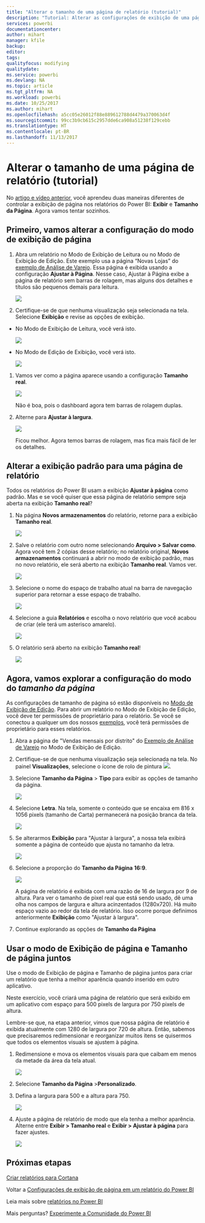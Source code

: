 ```yaml
---
title: "Alterar o tamanho de uma página de relatório (tutorial)"
description: "Tutorial: Alterar as configurações de exibição de uma página em um relatório do Power BI"
services: powerbi
documentationcenter: 
author: mihart
manager: kfile
backup: 
editor: 
tags: 
qualityfocus: modifying
qualitydate: 
ms.service: powerbi
ms.devlang: NA
ms.topic: article
ms.tgt_pltfrm: NA
ms.workload: powerbi
ms.date: 10/25/2017
ms.author: mihart
ms.openlocfilehash: a5cc05e26012f88e889612788d4479a370063d4f
ms.sourcegitcommit: 99cc3b9cb615c2957dde6ca908a51238f129cebb
ms.translationtype: HT
ms.contentlocale: pt-BR
ms.lasthandoff: 11/13/2017
---
```

# <a name="change-the-size-of-a-report-page-tutorial"></a>Alterar o tamanho de uma página de relatório (tutorial)
No [artigo e vídeo anterior](power-bi-report-display-settings.md), você aprendeu duas maneiras diferentes de controlar a exibição de página nos relatórios do Power BI: **Exibir** e **Tamanho da Página**. Agora vamos tentar sozinhos.

## <a name="first-lets-change-the-page-view-setting"></a>Primeiro, vamos alterar a configuração do modo de exibição de página
1. Abra um relatório no Modo de Exibição de Leitura ou no Modo de Exibição de Edição. Este exemplo usa a página “Novas Lojas” do [exemplo de Análise de Varejo](sample-retail-analysis.md).  Essa página é exibida usando a configuração **Ajustar à Página**.  Nesse caso, Ajustar à Página exibe a página de relatório sem barras de rolagem, mas alguns dos detalhes e títulos são pequenos demais para leitura.
   
   ![](media/power-bi-change-report-display-settings/pbi_fit_to_page.png)
2. Certifique-se de que nenhuma visualização seja selecionada na tela. Selecione **Exibição** e revise as opções de exibição.

* No Modo de Exibição de Leitura, você verá isto.
  
     ![](media/power-bi-change-report-display-settings/power-bi-page-view-menu-new.png)
* No Modo de Edição de Exibição, você verá isto.
  
    ![](media/power-bi-change-report-display-settings/power-bi-view-editing-view.png)

1. Vamos ver como a página aparece usando a configuração **Tamanho real**.
   
   ![](media/power-bi-change-report-display-settings/power-bi-actal-size2.png)
   
   Não é boa, pois o dashboard agora tem barras de rolagem duplas.
2. Alterne para **Ajustar à largura**.
   
   ![](media/power-bi-change-report-display-settings/pbi_fit_to_width.png)
   
   Ficou melhor. Agora temos barras de rolagem, mas fica mais fácil de ler os detalhes.

## <a name="change-the-default-view-for-a-report-page"></a>Alterar a exibição padrão para uma página de relatório
Todos os relatórios do Power BI usam a exibição **Ajustar à página** como padrão. Mas e se você quiser que essa página de relatório sempre seja aberta na exibição **Tamanho real**?

1. Na página **Novos armazenamentos** do relatório, retorne para a exibição **Tamanho real**.
   
   ![](media/power-bi-change-report-display-settings/power-bi-actual-size.png)
2. Salve o relatório com outro nome selecionando **Arquivo > Salvar como**. Agora você tem 2 cópias desse relatório; no relatório original, **Novos armazenamentos** continuará a abrir no modo de exibição padrão, mas no novo relatório, ele será aberto na exibição **Tamanho real**. Vamos ver.
   
   ![](media/power-bi-change-report-display-settings/power-bi-save-as.png)
3. Selecione o nome do espaço de trabalho atual na barra de navegação superior para retornar a esse espaço de trabalho.  
   
   ![](media/power-bi-change-report-display-settings/power-bi-my-workspace.png)
4. Selecione a guia **Relatórios** e escolha o novo relatório que você acabou de criar (ele terá um asterisco amarelo).
   
    ![](media/power-bi-change-report-display-settings/power-bi-new-report2.png)
5. O relatório será aberto na exibição **Tamanho real**!
   
   ![](media/power-bi-change-report-display-settings/power-bi-actal-size2.png)

## <a name="now-lets-explore-the-page-size-setting"></a>Agora, vamos explorar a configuração do modo do *tamanho da página*
As configurações de tamanho de página só estão disponíveis no [Modo de Exibição de Edição](service-interact-with-a-report-in-editing-view.md). Para abrir um relatório no Modo de Exibição de Edição, você deve ter permissões de proprietário para o relatório. Se você se conectou a qualquer um dos nossos [exemplos](sample-datasets.md), você terá permissões de proprietário para esses relatórios.

1. Abra a página de "Vendas mensais por distrito" do [Exemplo de Análise de Varejo](sample-retail-analysis.md) no Modo de Exibição de Edição.
2. Certifique-se de que nenhuma visualização seja selecionada na tela.  No painel **Visualizações**, selecione o ícone de rolo de pintura ![](media/power-bi-change-report-display-settings/power-bi-paintroller.png).
3. Selecione **Tamanho da Página** &gt; **Tipo** para exibir as opções de tamanho da página.
   
   ![](media/power-bi-change-report-display-settings/power-bi-page-size-menu-new.png)
4. Selecione **Letra**.  Na tela, somente o conteúdo que se encaixa em 816 x 1056 pixels (tamanho de Carta) permanecerá na posição branca da tela.
   
   ![](media/power-bi-change-report-display-settings/power-bi-letter-new.png)
5. Se alterarmos **Exibição** para "Ajustar à largura", a nossa tela exibirá somente a página de conteúdo que ajusta no tamanho da letra.
   
   ![](media/power-bi-change-report-display-settings/power-bi-fit-to-width-new.png)
6. Selecione a proporção do **Tamanho da Página** **16:9**.
   
   ![](media/power-bi-change-report-display-settings/power-bi-16-to-9-new.png)
   
   A página de relatório é exibida com uma razão de 16 de largura por 9 de altura. Para ver o tamanho de pixel real que está sendo usado, dê uma olha nos campos de largura e altura acinzentados (1280x720). Há muito espaço vazio ao redor da tela de relatório. Isso ocorre porque definimos anteriormente **Exibição** como "Ajustar à largura".
7. Continue explorando as opções de **Tamanho da Página**

## <a name="using-page-view-and-page-size-together"></a>Usar o modo de Exibição de página e Tamanho de página juntos
Use o modo de Exibição de página e Tamanho de página juntos para criar um relatório que tenha a melhor aparência quando inserido em outro aplicativo.

Neste exercício, você criará uma página de relatório que será exibido em um aplicativo com espaço para 500 pixels de largura por 750 pixels de altura.

Lembre-se que, na etapa anterior, vimos que nossa página de relatório é exibida atualmente com 1280 de largura por 720 de altura. Então, sabemos que precisaremos redimensionar e reorganizar muitos itens se quisermos que todos os elementos visuais se ajustem à página.

1. Redimensione e mova os elementos visuais para que caibam em menos da metade da área da tela atual.
   
    ![](media/power-bi-change-report-display-settings/power-bi-custom-view.gif)
2. Selecione **Tamanho da Página**  &gt;**Personalizado**.
3. Defina a largura para 500 e a altura para 750.
   
    ![](media/power-bi-change-report-display-settings/power-bi-custom-new.png)
4. Ajuste a página de relatório de modo que ela tenha a melhor aparência. Alterne entre **Exibir > Tamanho real** e **Exibir > Ajustar à página** para fazer ajustes.
   
    ![](media/power-bi-change-report-display-settings/power-bi-final-new.png)

## <a name="next-steps"></a>Próximas etapas
[Criar relatórios para Cortana](service-cortana-answer-cards.md)

Voltar a [Configurações de exibição de página em um relatório do Power BI](power-bi-report-display-settings.md)

Leia mais sobre [relatórios no Power BI ](service-reports.md)

Mais perguntas? [Experimente a Comunidade do Power BI](http://community.powerbi.com/)

